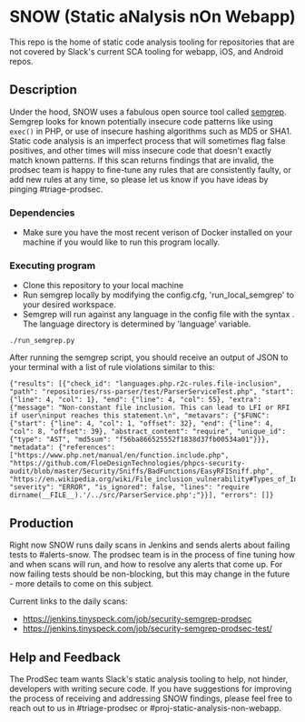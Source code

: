 # SNOW (Static aNalysis nOn Webapp)

This repo is the home of static code analysis tooling for repositories that are not covered by Slack's current SCA tooling for webapp, iOS, and Android repos.

## Description

Under the hood, SNOW uses a fabulous open source tool called [semgrep](https://github.com/returntocorp/semgrep).  Semgrep looks for known potentially insecure code patterns like using `exec()` in PHP, or use of insecure hashing algorithms such as MD5 or SHA1.  Static code analysis is an imperfect process that will sometimes flag false positives, and other times will miss insecure code that doesn't exactly match known patterns.  If this scan returns findings that are invalid, the prodsec team is happy to fine-tune any rules that are consistently faulty, or add new rules at any time, so please let us know if you have ideas by pinging #triage-prodsec.

### Dependencies

* Make sure you have the most recent verison of Docker installed on your machine if you would like to run this program locally.

### Executing program

* Clone this repository to your local machine
* Run semgrep locally by modifying the config.cfg, 'run_local_semgrep' to your desired workspace. 
* Semgrep will run against any language in the config file with the syntax <language-xxxx>. The language directory is determined by 'language' variable. 

```
./run_semgrep.py
```

After running the semgrep script, you should receive an output of JSON to your terminal with a list of rule violations similar to this:

```
{"results": [{"check_id": "languages.php.r2c-rules.file-inclusion", "path": "repositories/rss-parser/test/ParserServiceTest.php", "start": {"line": 4, "col": 1}, "end": {"line": 4, "col": 55}, "extra": {"message": "Non-constant file inclusion. This can lead to LFI or RFI if user\ninput reaches this statement.\n", "metavars": {"$FUNC": {"start": {"line": 4, "col": 1, "offset": 32}, "end": {"line": 4, "col": 8, "offset": 39}, "abstract_content": "require", "unique_id": {"type": "AST", "md5sum": "f56ba866525552f1838d37fb00534a01"}}}, "metadata": {"references": ["https://www.php.net/manual/en/function.include.php", "https://github.com/FloeDesignTechnologies/phpcs-security-audit/blob/master/Security/Sniffs/BadFunctions/EasyRFISniff.php", "https://en.wikipedia.org/wiki/File_inclusion_vulnerability#Types_of_Inclusion"]}, "severity": "ERROR", "is_ignored": false, "lines": "require dirname(__FILE__).'/../src/ParserService.php';"}}], "errors": []}
```

## Production

Right now SNOW runs daily scans in Jenkins and sends alerts about failing tests to #alerts-snow.  The prodsec team is in the process of fine tuning how and when scans will run, and how to resolve any alerts that come up.  For now failing tests should be non-blocking, but this may change in the future - more details to come on this subject.

Current links to the daily scans:

* https://jenkins.tinyspeck.com/job/security-semgrep-prodsec
* https://jenkins.tinyspeck.com/job/security-semgrep-prodsec-test/


## Help and Feedback

The ProdSec team wants Slack's static analysis tooling to help, not hinder, developers with writing secure code.  If you have suggestions for improving the process of receiving and addressing SNOW findings, please feel free to reach out to us in #triage-prodsec or #proj-static-analysis-non-webapp.
